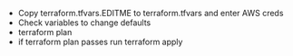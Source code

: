 * Copy terraform.tfvars.EDITME to terraform.tfvars and enter AWS creds
* Check variables to change defaults
* terraform plan
* if terraform plan passes run terraform apply
